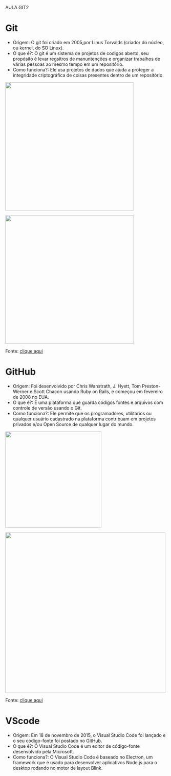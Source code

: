 AULA GIT2

# Git 

- Origem: O git foi criado em 2005,por Linus Torvalds (criador do núcleo, ou kernel, do SO Linux).
- O que é?: O git é um sistema de projetos de codigos aberto, seu propósito é levar regsitros de manuntenções e organizar trabalhos de várias pessoas ao mesmo tempo em um repositório.
- Como funciona?: Ele usa projetos de dados que ajuda a proteger a integridade criptográfica de coisas presentes dentro de um repositório.

<img src= "https://grupobcc.com/wp/wp-content/uploads/2015/05/Linus-Torvald-speaker-keynote-linus-conferencias-e1598521766183-940x660.jpg"
width="400"/>

<img src= "https://media.licdn.com/dms/image/D4D12AQFuCKCScEbmig/article-cover_image-shrink_720_1280/0/1681135229721?e=2147483647&v=beta&t=5frFPpiL6iZ24UN3EfWOkmWA-_1ONxN7RKNeVH-5Efc"
width="400px"/>

Fonte: [clique aqui](https://www.atlassian.com/br/git/tutorials/what-is-git)

# GitHub

- Origem: Foi desenvolvido por Chris Wanstrath, J. Hyett, Tom Preston-Werner e Scott Chacon usando Ruby on Rails, e começou em fevereiro de 2008 no EUA.
- O que é?: É uma plataforma que guarda códigos fontes e arquivos com controle de versão usando o Git.
- Como funciona?: Ele permite que os programadores, utilitários ou qualquer usuário cadastrado na plataforma contribuam em projetos privados e/ou Open Source de qualquer lugar do mundo.

<img src= "https://cdn.icon-icons.com/icons2/1996/PNG/512/code_development_github_open_source_programming_source_icon_123274.png"
width="300"/>

<img src= "https://encrypted-tbn0.gstatic.com/images?q=tbn:ANd9GcQOK2HEsupm1UKoD293IvjKLvLy4ybQ9FddeFevlQ9ZHw&s"
width="500"/>

Fonte: [clique aqui](https://en.wikipedia.org/wiki/GitHub)

# VScode

- Origem: Em 18 de novembro de 2015, o Visual Studio Code foi lançado e o seu código-fonte foi postado no GitHub.
- O que é?: O Visual Studio Code é um editor de código-fonte desenvolvido pela Microsoft.
- Como funciona?: O Visual Studio Code é baseado no Electron, um framework que é usado para desenvolver aplicativos Node.js para o desktop rodando no motor de layout Blink.
